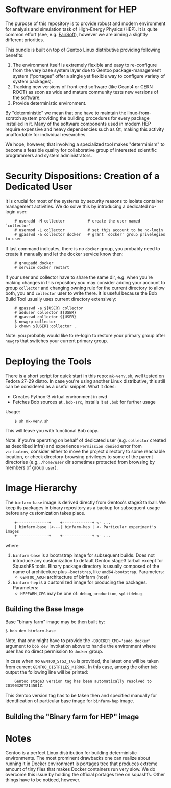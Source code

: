 # Software environment for HEP

The purpose of this repository is to provide robust and modern environment for
analysis and simulation task of High-Energy Physics (HEP). It is quite common
effort (see, e.g. [FairSoft](https://github.com/FairRootGroup/FairSoft)),
however we are aiming a slightly different priorities.

This bundle is built on top of Gentoo Linux distributive providing following
benefits:
1. The environment itself is extremely flexible and easy to re-configure from
the very base system layer due to Gentoo package-management system ("portages"
offer a single yet flexible way to configure variety of system packages).
2. Tracking new versions of front-end software (like Geant4 or CERN ROOT) as
soon as wide and mature community tests new versions of the software.
2. Provide deterministic environment.

By "deterministic" we mean that one have to maintain the linux-from-scratch
system providing the building procedures for every package
installed in it. Many of the software components used in modern HEP require
expensive and heavy dependencies such as Qt, making this activity unaffordable
for individual researches.

We hope, however, that involving a specialized tool makes "determinism" to
become a feasible quality for collaborative group of interested scientific
programmers and system administrators.

# Security Dispositions: Creation of a Dedicated User

It is crucial for most of the systems by security reasons to isolate container
management activities. We do solve this by introducing a dedicated no-login
user:

        # useradd -M collector          # create the user named `collector'
        # usermod -L collector          # set this account to be no-login
        # gpasswd -a collector docker   # grant `docker' group privelegies to user

If last command indicates, there is no `docker` group, you probably need to
create it manually and let the docker service know then:

        # groupadd docker
        # service docker restart

If your user and collector have to share the same dir, e.g. when you're making
changes in this repository you may consider adding your account to group
`collector` and changing owning rule for the current directory to allow both,
you and `collector` user to write there. It is useful because the Bob Build
Tool usually uses current directory extensively:

        # gpasswd -a ${USER} collector
        # adduser collector ${USER}
        # gpasswd collector ${USER}
        $ newgrp collector
        $ chown ${USER}:collector .

Note: you probably would like to re-login to restore your primary group after
`newgrp` that switches your current primary group.

# Deploying the Tools

There is a short script for quick start in this repo: `mk-venv.sh`, well tested
on Fedora 27-29 distro. In case you're using another Linux distributive, this
still can be considered as a useful snippet. What it does:

* Creates Python-3 virtual environment in cwd
* Fetches Bob sources at `.bob-src`, installs it at `.bob` for further usage

Usage:

        $ sh mk-venv.sh

This will leave you with functional Bob copy.

Note: if you're operating on behalf of dedicated user (e.g. `collector` created
as described infra) and experience `Permission denied` error from `virtualenv`,
consider either to move the project directory to some reachable location, or
check directory-browsing privileges to some of the parent directories (e.g.,
`/home/user` dir sometimes protected from browsing by members of group `user`).

# Image Hierarchy

The `binfarm-base` image is derived directly from Gentoo's stage3 tarball. We
keep its packages in binary repository as a backup for subsequent usage before
any customization takes place.

        +--------------+    +-------------+ <- ...
        | binfarm-base |<---| binfarm-hep | <- Particular experiment's images
        +--------------+    +-------------+ <- ...

where:

1. `binfarm-base` is a bootrstrap image for subsequent builds. Does not
introduce any customization to default Gentoo stage3 tarball except for
SquashFS tools. Binary package directory is usually composed of the name
of architecture plus `-bootstrap`, like `amd64-bootstrap`. Parameters:
    * `GENTOO_ARCH` architecture of binfarm (host)
2. `binfarm-hep` is a customized image for producing the packages.
Parameters:
    * `HEPFARM_CFG` may be one of: `debug`, `production`, `splitdebug`

## Building the Base Image

Base "binary farm" image may be then built by:

    $ bob dev binfarm-base

Note, that one might have to provide the `-DDOCKER_CMD='sudo docker'` argument
to `bob dev` invokation above to handle the environment where user has no
direct permission to `docker` group.

In case when no `GENTOO_STG3_TAG` is provided, the latest one will be taken
from current `GENTOO_DISTFILES_MIRROR`. In this case, among the other `bob`
output the following line will be printed:

        Gentoo stage3 version tag has been automatically resolved to 20190320T214501Z.

This Gentoo version tag has to be taken then and specified manually for
identification of particular base image for `binfarm-hep` image.

## Building the "Binary farm for HEP" image

# Notes

Gentoo is a perfect Linux distribution for building deterministic environments.
The most prominent drawbacks one can realize about running it in Docker
environment is portages tree that produces extreme amount of tiny files that
makes Docker containers run very slow. We do overcome this issue by holding
the official portages tree on squashfs. Other things have to be noticed,
however.

